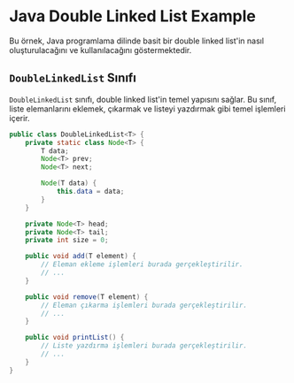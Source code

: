 # Java Double Linked List Example

Bu örnek, Java programlama dilinde basit bir double linked list'in nasıl oluşturulacağını ve kullanılacağını göstermektedir.

## `DoubleLinkedList` Sınıfı

`DoubleLinkedList` sınıfı, double linked list'in temel yapısını sağlar. Bu sınıf, liste elemanlarını eklemek, çıkarmak ve listeyi yazdırmak gibi temel işlemleri içerir.

```java
public class DoubleLinkedList<T> {
    private static class Node<T> {
        T data;
        Node<T> prev;
        Node<T> next;

        Node(T data) {
            this.data = data;
        }
    }

    private Node<T> head;
    private Node<T> tail;
    private int size = 0;

    public void add(T element) {
        // Eleman ekleme işlemleri burada gerçekleştirilir.
        // ...
    }

    public void remove(T element) {
        // Eleman çıkarma işlemleri burada gerçekleştirilir.
        // ...
    }

    public void printList() {
        // Liste yazdırma işlemleri burada gerçekleştirilir.
        // ...
    }
}
